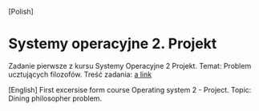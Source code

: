 [Polish]
# Systemy operacyjne 2. Projekt
Zadanie pierwsze z kursu Systemy Operacyjne 2 Projekt.
Temat: Problem ucztujących filozofów.
Treść zadania: [a link](http://jaroslaw.rudy.staff.iiar.pwr.wroc.pl/so2p.php)


[English]
First excersise form course Operating system 2 - Project. 
Topic: Dining philosopher problem.
